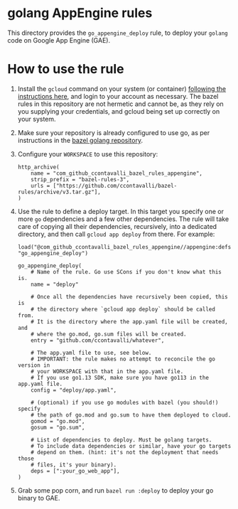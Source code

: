 # golang AppEngine rules

This directory provides the `go_appengine_deploy` rule, to deploy your `golang` code on Google App Engine (GAE).

# How to use the rule

1. Install the `gcloud` command on your system (or container) [following the instructions here](https://cloud.google.com/sdk/install),
   and login to your account as necessary. The bazel rules in this repository
   are not hermetic and cannot be, as they rely on you supplying your credentials, and gcloud being set up correctly
   on your system.

2. Make sure your repository is already configured to use go, as per instructions in the
   [bazel golang repository](https://github.com/bazelbuild/rules_go/releases).

3. Configure your `WORKSPACE` to use this repository:

       http_archive(
           name = "com_github_ccontavalli_bazel_rules_appengine",
           strip_prefix = "bazel-rules-3",
           urls = ["https://github.com/ccontavalli/bazel-rules/archive/v3.tar.gz"],
       )

4. Use the rule to define a deploy target. In this target you specify one or more `go` dependencies
   and a few other dependencies. The rule will take care of copying all their dependencies, recursively,
   into a dedicated directory, and then call `gcloud app deploy` from there. For example:

       load("@com_github_ccontavalli_bazel_rules_appengine//appengine:defs.bzl", "go_appengine_deploy")

       go_appengine_deploy(
           # Name of the rule. Go use SCons if you don't know what this is.
           name = "deploy"

           # Once all the dependencies have recursively been copied, this is
           # the directory where `gcloud app deploy` should be called from.
           # It is the directory where the app.yaml file will be created, and
           # where the go.mod, go.sum files will be created.
           entry = "github.com/ccontavalli/whatever",

           # The app.yaml file to use, see below.
           # IMPORTANT: the rule makes no attempt to reconcile the go version in
           # your WORKSPACE with that in the app.yaml file.
           # If you use go1.13 SDK, make sure you have go113 in the app.yaml file.
           config = "deploy/app.yaml",
        
           # (optional) if you use go modules with bazel (you should!) specify
           # the path of go.mod and go.sum to have them deployed to cloud.
           gomod = "go.mod",
           gosum = "go.sum",

           # List of dependencies to deploy. Must be golang targets.
           # To include data dependencies or similar, have your go targets
           # depend on them. (hint: it's not the deployment that needs those
           # files, it's your binary).
           deps = [":your_go_web_app"],
       )

5. Grab some pop corn, and run `bazel run :deploy` to deploy your go binary to GAE.
